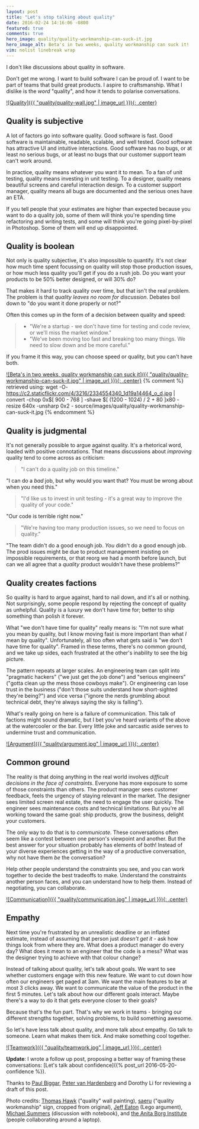 ```yaml
---
layout: post
title: "Let's stop talking about quality"
date: 2016-02-24 14:16:06 -0800
featured: true
comments: true
hero_image: quality/quality-workmanship-can-suck-it.jpg
hero_image_alt: Beta's in two weeks, quality workmanship can suck it!
vim: nolist linebreak wrap
---
```


I don't like discussions about quality in software.

Don't get me wrong.  I want to build software I can be proud of.  I want to be part of teams that build great products.  I aspire to craftsmanship.  What I dislike is the *word* "quality", and how it tends to polarise conversations.

[![Quality]({{ "quality/quality-wall.jpg" | image_url }}){: .center}](https://www.flickr.com/photos/thomashawk/16564397826)

## Quality is subjective

A lot of factors go into software quality.  Good software is fast.  Good software is maintainable, readable, scalable, and well tested.  Good software has attractive UI and intuitive interactions.  Good software has no bugs, or at least no serious bugs, or at least no bugs that our customer support team can't work around.

In practice, quality means whatever you want it to mean.  To a fan of unit testing, quality means investing in unit testing.  To a designer, quality means beautiful screens and careful interaction design.  To a customer support manager, quality means all bugs are documented and the serious ones have an ETA.

If you tell people that your estimates are higher than expected because you want to do a quality job, some of them will think you're spending time refactoring and writing tests, and some will think you're going pixel-by-pixel in Photoshop.  Some of them will end up disappointed.

<!-- more -->

## Quality is boolean

Not only is quality subjective, it's also impossible to quantify.  It's not clear how much time spent focussing on quality will stop those production issues, or how much less quality you'll get if you do a rush job.  Do you want your products to be 50% better designed, or will 30% do?

That makes it hard to track quality over time, but that isn't the real problem.  The problem is that *quality leaves no room for discussion*.  Debates boil down to "do you want it done properly or not?"

Often this comes up in the form of a decision between quality and speed:

> * "We're a startup - we don't have time for testing and code review, or we'll miss the market window."
> * "We've been moving too fast and breaking too many things.  We need to slow down and be more careful."

If you frame it this way, you can choose speed or quality, but you can't have both.

[![Beta's in two weeks, quality workmanship can suck it]({{ "quality/quality-workmanship-can-suck-it.jpg" | image_url }}){: .center}](https://www.flickr.com/photos/saeru/2334554340)
{% comment %}
retrieved using:
wget -O- https://c2.staticflickr.com/4/3216/2334554340_1d19a14464_o_d.jpg | convert -chop 0x$[ 900 - 768 ] -shave $[ (1200 - 1024) / 2 + 80 ]x80 -resize 640x -unsharp 0x2 - source/images/quality/quality-workmanship-can-suck-it.jpg
{% endcomment %}

## Quality is judgmental

It's not generally possible to argue against quality.  It's a rhetorical word, loaded with positive connotations.  That means discussions about *improving* quality tend to come across as criticism:

> "I can't do a quality job on this timeline."

"I can do a *bad* job, but why would you want that?  You must be wrong about when you need this."

> "I'd like us to invest in unit testing - it's a great way to improve the quality of your code."

"Our code is terrible right now."

> "We're having too many production issues, so we need to focus on quality."

"The team didn't do a good enough job.  *You* didn't do a good enough job.  The prod issues might be due to product management insisting on impossible requirements, or that reorg we had a month before launch, but can we all agree that a *quality* product wouldn't have these problems?"

## Quality creates factions

So quality is hard to argue against, hard to nail down, and it's all or nothing.  Not surprisingly, some people respond by rejecting the concept of quality as unhelpful.  Quality is a luxury we don't have time for; better to ship something than polish it forever.

What "we don't have time for quality" really means is: "I'm not sure what you mean by quality, but I know moving fast is more important than what *I* mean by quality".  Unfortunately, all too often what gets said is "we don't have time for quality".  Framed in these terms, there's no common ground, and we take up sides, each frustrated at the other's inability to see the big picture.

The pattern repeats at larger scales.  An engineering team can split into "pragmatic hackers" ("we just get the job done") and "serious engineers" ("gotta clean up the mess those cowboys make").  Or engineering can lose trust in the business ("don't those suits understand how short-sighted they're being?") and vice versa ("ignore the nerds grumbling about technical debt, they're always saying the sky is falling").

What's really going on here is a failure of communication.  This talk of factions might sound dramatic, but I bet you've heard variants of the above at the watercooler or the bar.  Every little joke and sarcastic aside serves to undermine trust and communication.

[![Argument]({{ "quality/argument.jpg" | image_url }}){: .center}](https://www.flickr.com/photos/jeffeaton/7436909698)

## Common ground

The reality is that doing anything in the real world involves *difficult decisions in the face of constraints*.  Everyone has more exposure to some of those constraints than others.  The product manager sees customer feedback, feels the urgency of staying relevant in the market.  The designer sees limited screen real estate, the need to engage the user quickly.  The engineer sees maintenance costs and technical limitations.  But you're all working toward the same goal: ship products, grow the business, delight your customers.

The only way to do that is to *communicate*.  These conversations often seem like a contest between one person's viewpoint and another.  But the best answer for your situation probably has elements of both!  Instead of your diverse experiences getting in the way of a productive conversation, why not have them *be* the conversation?

Help other people understand the constraints you see, and you can work together to decide the best tradeoffs to make.  Understand the constraints another person faces, and you can understand how to help them.  Instead of negotiating, you can collaborate.

[![Communication]({{ "quality/communication.jpg" | image_url }}){: .center}](https://www.flickr.com/photos/canonsnapper/8701575728)

## Empathy

Next time you're frustrated by an unrealistic deadline or an inflated estimate, instead of assuming that person just *doesn't get it* - ask how things look from where they are.  What does a product manager do every day?  What does it mean to an engineer that the code is a mess?  What was the designer trying to achieve with that colour change?

Instead of talking about quality, let's talk about goals.  We want to see whether customers engage with this new feature.  We want to cut down how often our engineers get paged at 3am.  We want the main features to be at most 3 clicks away.  We want to communicate the value of the product in the first 5 minutes.  Let's talk about how our different goals interact.  Maybe there's a way to do it that gets everyone closer to their goals?

Because that's the fun part.  That's why we work in teams - bringing our different strengths together, solving problems, to build something awesome.

So let's have less talk about quality, and more talk about empathy.  Go talk to someone.  Learn what makes them tick.  And make something cool together.

[![Teamwork]({{ "quality/teamwork.jpg" | image_url }}){: .center}](https://www.flickr.com/photos/abiwt/10283999515)


**Update**: I wrote a follow up post, proposing a better way of framing these conversations: [Let's talk about confidence]({% post_url 2016-05-20-confidence %}).


<p class="credits">
Thanks to
<a href="https://twitter.com/paulbiggar">Paul Biggar</a>,
<a href="https://twitter.com/pvh">Peter van Hardenberg</a> and
Dorothy Li for reviewing a draft of this post.
</p>

<p class="credits">
Photo credits:
<a href="https://www.flickr.com/photos/thomashawk/16564397826">Thomas Hawk</a>
("quality" wall painting),
<a href="https://www.flickr.com/photos/saeru/2334554340">saeru</a>
("quality workmanship" sign, cropped from original),
<a href="https://www.flickr.com/photos/jeffeaton/7436909698">Jeff Eaton</a>
(Lego argument),
<a href="https://www.flickr.com/photos/canonsnapper/8701575728">Michael Summers</a>
(discussion with notebook), and
<a href="https://www.flickr.com/photos/abiwt/10283999515">the Anita Borg Institute</a>
(people collaborating around a laptop).
</p>
